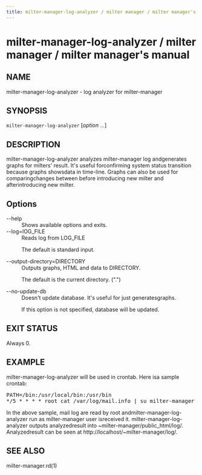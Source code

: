 ```yaml
---
title: milter-manager-log-analyzer / milter manager / milter manager's manual
---
```


# milter-manager-log-analyzer / milter manager / milter manager's manual

## NAME

milter-manager-log-analyzer - log analyzer for milter-manager

## SYNOPSIS

<code>milter-manager-log-analyzer</code> [<em>option ...</em>]

## DESCRIPTION

milter-manager-log-analyzer analyzes milter-manager log andgenerates graphs for milters' result. It's useful forconfirming system status transition because graphs showsdata in time-line. Graphs can also be used for comparingchanges between before introducing new milter and afterintroducing new milter.

## Options

<dl>
<dt>--help</dt>
<dd>Shows available options and exits.</dd>
<dt>--log=lOG_FILE</dt>
<dd>Reads log from LOG_FILE

The default is standard input.</dd>
<dt>--output-directory=DIRECTORY</dt>
<dd>Outputs graphs, HTML and data to DIRECTORY.

The default is the current directory. (".")</dd>
<dt>--no-update-db</dt>
<dd>Doesn't update database. It's useful for just generatesgraphs.

If this option is not specified, database will be updated.</dd></dl>

## EXIT STATUS

Always 0.

## EXAMPLE

milter-manager-log-analyzer will be used in crontab. Here isa sample crontab:

<pre>PATH=/bin:/usr/local/bin:/usr/bin
*/5 * * * * root cat /var/log/mail.info | su milter-manager -s /bin/sh -c "milter-manager-log-analyzer --output-directory ~milter-manager/public_html/log"</pre>

In the above sample, mail log are read by root andmilter-manager-log-analyzer run as milter-manager user isreceived it. milter-manager-log-analyzer outputs analyzedresult into ~milter-manager/public_html/log/. Analyzedresult can be seen at http://localhost/~milter-manager/log/.

## SEE ALSO

milter-manager.rd(1)


